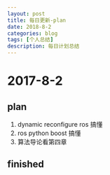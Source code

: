 ```yaml
---
layout: post
title: 每日更新-plan
date: 2018-8-2
categories: blog
tags: [个人总结]
description: 每日计划总结
---
```


# 2017-8-2 
## plan
1. dynamic reconfigure ros 搞懂
2. ros python boost 搞懂
3. 算法导论看第四章

## finished


